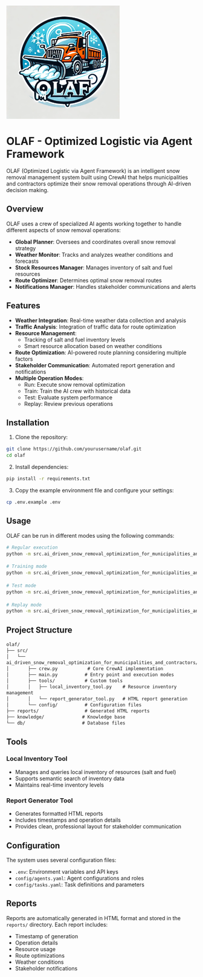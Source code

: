 <img src="logo.webp" width="300" alt="OLAF Logo">

# OLAF - Optimized Logistic via Agent Framework

OLAF (Optimized Logistic via Agent Framework) is an intelligent snow removal management system built using CrewAI that helps municipalities and contractors optimize their snow removal operations through AI-driven decision making.

## Overview

OLAF uses a crew of specialized AI agents working together to handle different aspects of snow removal operations:

- **Global Planner**: Oversees and coordinates overall snow removal strategy
- **Weather Monitor**: Tracks and analyzes weather conditions and forecasts
- **Stock Resources Manager**: Manages inventory of salt and fuel resources
- **Route Optimizer**: Determines optimal snow removal routes
- **Notifications Manager**: Handles stakeholder communications and alerts

## Features

- **Weather Integration**: Real-time weather data collection and analysis
- **Traffic Analysis**: Integration of traffic data for route optimization
- **Resource Management**: 
  - Tracking of salt and fuel inventory levels
  - Smart resource allocation based on weather conditions
- **Route Optimization**: AI-powered route planning considering multiple factors
- **Stakeholder Communication**: Automated report generation and notifications
- **Multiple Operation Modes**:
  - Run: Execute snow removal optimization
  - Train: Train the AI crew with historical data
  - Test: Evaluate system performance
  - Replay: Review previous operations

## Installation

1. Clone the repository:
```bash
git clone https://github.com/yourusername/olaf.git
cd olaf
```

2. Install dependencies:
```bash
pip install -r requirements.txt
```

3. Copy the example environment file and configure your settings:
```bash
cp .env.example .env
```

## Usage

OLAF can be run in different modes using the following commands:

```bash
# Regular execution
python -m src.ai_driven_snow_removal_optimization_for_municipalities_and_contractors.main run

# Training mode
python -m src.ai_driven_snow_removal_optimization_for_municipalities_and_contractors.main train <iterations> <filename>

# Test mode
python -m src.ai_driven_snow_removal_optimization_for_municipalities_and_contractors.main test <iterations> <model_name>

# Replay mode
python -m src.ai_driven_snow_removal_optimization_for_municipalities_and_contractors.main replay <task_id>
```

## Project Structure

```
olaf/
├── src/
│   └── ai_driven_snow_removal_optimization_for_municipalities_and_contractors/
│       ├── crew.py           # Core CrewAI implementation
│       ├── main.py          # Entry point and execution modes
│       ├── tools/           # Custom tools
│       │   ├── local_inventory_tool.py    # Resource inventory management
│       │   └── report_generator_tool.py   # HTML report generation
│       └── config/          # Configuration files
├── reports/                 # Generated HTML reports
├── knowledge/              # Knowledge base
└── db/                     # Database files
```

## Tools

### Local Inventory Tool
- Manages and queries local inventory of resources (salt and fuel)
- Supports semantic search of inventory data
- Maintains real-time inventory levels

### Report Generator Tool
- Generates formatted HTML reports
- Includes timestamps and operation details
- Provides clean, professional layout for stakeholder communication

## Configuration

The system uses several configuration files:

- `.env`: Environment variables and API keys
- `config/agents.yaml`: Agent configurations and roles
- `config/tasks.yaml`: Task definitions and parameters

## Reports

Reports are automatically generated in HTML format and stored in the `reports/` directory. Each report includes:
- Timestamp of generation
- Operation details
- Resource usage
- Route optimizations
- Weather conditions
- Stakeholder notifications
